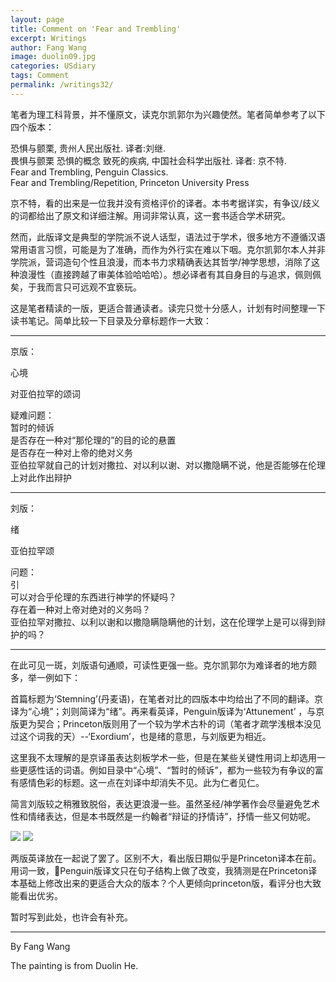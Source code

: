 ```yaml
---
layout: page
title: Comment on 'Fear and Trembling'
excerpt: Writings
author: Fang Wang
image: duolin09.jpg
categories: USdiary
tags: Comment
permalink: /writings32/
---
```


笔者为理工科背景，并不懂原文，读克尔凯郭尔为兴趣使然。笔者简单参考了以下四个版本：

恐惧与颤栗, 贵州人民出版社. 译者:刘继.   
畏惧与颤栗 恐惧的概念 致死的疾病, 中国社会科学出版社. 译者: 京不特.   
Fear and Trembling, Penguin Classics.   
Fear and Trembling/Repetition, Princeton University Press

京不特，看的出来是一位我并没有资格评价的译者。本书考据详实，有争议/歧义的词都给出了原文和详细注解。用词非常认真，这一套书适合学术研究。

然而，此版译文是典型的学院派不说人话型，语法过于学术，很多地方不遵循汉语常用语言习惯，可能是为了准确，而作为外行实在难以下咽。克尔凯郭尔本人并非学院派，营词造句个性且浪漫，而本书力求精确表达其哲学/神学思想，消除了这种浪漫性（直接跨越了审美体验哈哈哈）。想必译者有其自身目的与追求，佩则佩矣，于我而言只可远观不宜亵玩。



这是笔者精读的一版，更适合普通读者。读完只觉十分感人，计划有时间整理一下读书笔记。简单比较一下目录及分章标题作一大致：

****

京版：

心境   

对亚伯拉罕的颂词 

疑难问题：    
暂时的倾诉    
是否存在一种对“那伦理的”的目的论的悬置    
是否存在一种对上帝的绝对义务   
亚伯拉罕就自己的计划对撒拉、对以利以谢、对以撒隐瞒不说，他是否能够在伦理上对此作出辩护

****

刘版：

绪 

亚伯拉罕颂 

问题：    
引    
可以对合乎伦理的东西进行神学的怀疑吗？    
存在着一种对上帝对绝对的义务吗？    
亚伯拉罕对撒拉、以利以谢和以撒隐瞒隐瞒他的计划，这在伦理学上是可以得到辩护的吗？

****

在此可见一斑，刘版语句通顺，可读性更强一些。克尔凯郭尔为难译者的地方颇多，举一例如下：

首篇标题为‘Stemning’(丹麦语)，在笔者对比的四版本中均给出了不同的翻译。京译为“心境”；刘则简译为“绪”。再来看英译，Penguin版译为‘Attunement’ ，与京版更为契合；Princeton版则用了一个较为学术古朴的词（笔者才疏学浅根本没见过这个词我的天）--‘Exordium’，也是绪的意思，与刘版更为相近。

这里我不太理解的是京译虽表达刻板学术一些，但是在某些关键性用词上却选用一些更感性话的词语。例如目录中“心境”、“暂时的倾诉”，都为一些较为有争议的富有感情色彩的标题。这一点在刘译中却消失不见。此为仁者见仁。

简言刘版较之稍雅致脱俗，表达更浪漫一些。虽然圣经/神学著作会尽量避免艺术性和情绪表达，但是本书既然是一约翰者“辩证的抒情诗”，抒情一些又何妨呢。

![]({{site.baseurl}}/img/TF01.jpg)
![]({{site.baseurl}}/img/TF02.jpg)

两版英译放在一起说了罢了。区别不大，看出版日期似乎是Princeton译本在前。用词一致，Penguin版译文只在句子结构上做了改变，我猜测是在Princeton译本基础上修改出来的更适合大众的版本？个人更倾向princeton版，看评分也大致能看出优劣。

暂时写到此处，也许会有补充。

****

By Fang Wang

The painting is from Duolin He.